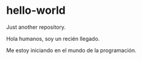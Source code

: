 # hello-world
Just another repository.

Hola humanos, soy un recién llegado. 

Me estoy iniciando en el mundo de la programación.
